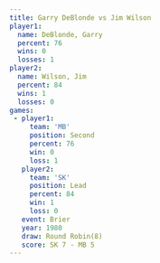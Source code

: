 ```yaml
---
title: Garry DeBlonde vs Jim Wilson
player1:               
  name: DeBlonde, Garry
  percent: 76          
  wins: 0              
  losses: 1            
player2:               
  name: Wilson, Jim    
  percent: 84          
  wins: 1              
  losses: 0            
games:
 - player1:          
     team: 'MB'      
     position: Second
     percent: 76     
     win: 0          
     loss: 1         
   player2:        
     team: 'SK'    
     position: Lead
     percent: 84   
     win: 1        
     loss: 0       
   event: Brier        
   year: 1980          
   draw: Round Robin(8)
   score: SK 7 - MB 5  
---
```


